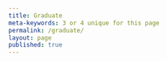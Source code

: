 ```yaml
---
title: Graduate
meta-keywords: 3 or 4 unique for this page
permalink: /graduate/
layout: page
published: true
---
```


